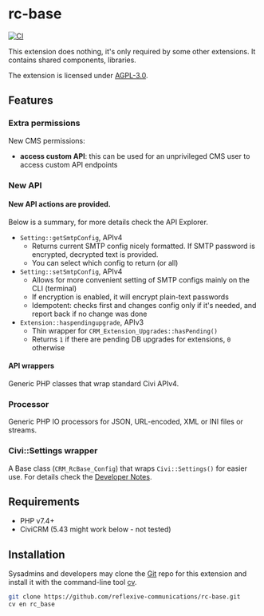 # rc-base

[![CI](https://github.com/reflexive-communications/rc-base/actions/workflows/main.yml/badge.svg)](https://github.com/reflexive-communications/rc-base/actions/workflows/main.yml)

This extension does nothing, it's only required by some other extensions. It contains shared components, libraries.

The extension is licensed under [AGPL-3.0](LICENSE.txt).

## Features

### Extra permissions

New CMS permissions:

- **access custom API**: this can be used for an unprivileged CMS user to access custom API endpoints

### New API

#### New API actions are provided.

Below is a summary, for more details check the API Explorer.

- `Setting::getSmtpConfig`, APIv4
    - Returns current SMTP config nicely formatted. If SMTP password is encrypted, decrypted text is provided.
    - You can select which config to return (or all)
- `Setting::setSmtpConfig`, APIv4
    - Allows for more convenient setting of SMTP configs mainly on the CLI (terminal)
    - If encryption is enabled, it will encrypt plain-text passwords
    - Idempotent: checks first and changes config only if it's needed, and report back if no change was done
- `Extension::haspendingupgrade`, APIv3
    - Thin wrapper for `CRM_Extension_Upgrades::hasPending()`
    - Returns `1` if there are pending DB upgrades for extensions, `0` otherwise

#### API wrappers

Generic PHP classes that wrap standard Civi APIv4.

### Processor

Generic PHP IO processors for JSON, URL-encoded, XML or INI files or streams.

### Civi::Settings wrapper

A Base class (`CRM_RcBase_Config`) that wraps `Civi::Settings()` for easier use. For details check
the [Developer Notes](DEVELOPER.md).

## Requirements

* PHP v7.4+
* CiviCRM (5.43 might work below - not tested)

## Installation

Sysadmins and developers may clone the [Git](https://en.wikipedia.org/wiki/Git) repo for this extension and install it
with the command-line tool [cv](https://github.com/civicrm/cv).

```bash
git clone https://github.com/reflexive-communications/rc-base.git
cv en rc_base
```
